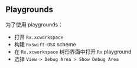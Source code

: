 ## Playgrounds

为了使用 playgrounds：

* 打开 `Rx.xcworkspace`
* 构建 `RxSwift-OSX` scheme
* 在 `Rx.xcworkspace` 树形界面中打开 `Rx` playground
* 选择 `View > Debug Area > Show Debug Area`
